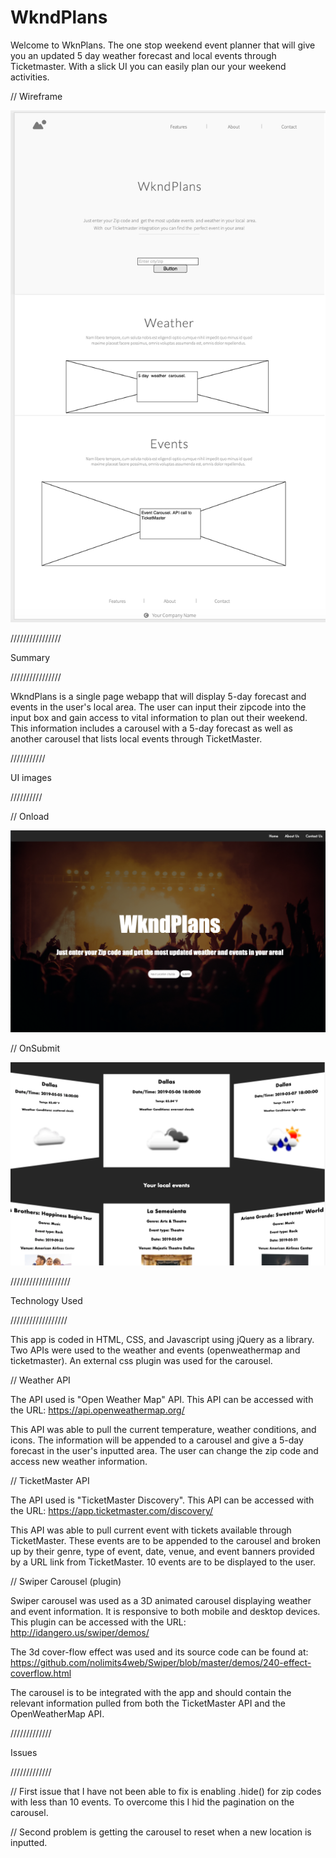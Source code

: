 # WkndPlans

Welcome to WknPlans. The one stop weekend event planner that will give you an updated 5 day weather forecast and local events through Ticketmaster. With a slick UI you can easily plan our your weekend activities.

// Wireframe

![Image of wireframe](images/WkndPlans-wireframe.png)

////////////////

Summary

////////////////



WkndPlans is a single page webapp that will display 5-day forecast and events in the user's local area. The user can input their zipcode into the input box and gain access to vital information to plan out their weekend. This information includes a carousel with a 5-day forecast as well as another carousel that lists local events through TicketMaster.

///////////

UI images

//////////



// Onload

![Image of Hero](images/HeroUI.png)


// OnSubmit

![Image of Hero](images/CarouselUI.png)

///////////////////

Technology Used

//////////////////



This app is coded in HTML, CSS, and Javascript using jQuery as a library. Two APIs were used to the weather and events (openweathermap and ticketmaster). An external css plugin was used for the carousel.  

// Weather API

The API used is "Open Weather Map" API. This API can be accessed with the URL:
https://api.openweathermap.org/

This API was able to pull the current temperature, weather conditions, and icons. The information will be appended to a carousel and give a 5-day forecast in the user's inputted area. The user can change the zip code and access new weather information.

// TicketMaster API

The API used is "TicketMaster Discovery". This API can be accessed with the URL:
https://app.ticketmaster.com/discovery/

This API was able to pull current event with tickets available through TicketMaster. These events are to be appended to the carousel and broken up by their genre, type of event, date, venue, and event banners provided by a URL link from TicketMaster. 10 events are to be displayed to the user.

// Swiper Carousel (plugin)

Swiper carousel was used as a 3D animated carousel displaying weather and event information. It is responsive to both mobile and desktop devices. This plugin can be accessed with the URL:
http://idangero.us/swiper/demos/

The 3d cover-flow effect was used and its source code can be found at:
https://github.com/nolimits4web/Swiper/blob/master/demos/240-effect-coverflow.html

The carousel is to be integrated with the app and should contain the relevant information pulled from both the TicketMaster API and the OpenWeatherMap API.

/////////////

Issues

/////////////



// First issue that I have not been able to fix is enabling .hide() for zip codes with less than 10 events. To overcome this I hid the pagination on the carousel.

// Second problem is getting the carousel to reset when a new location is inputted.

